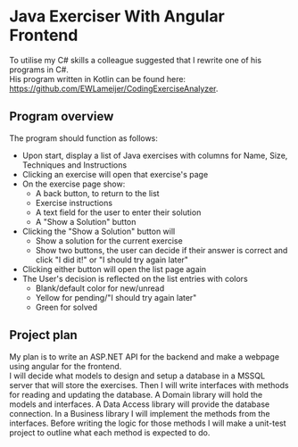 # Java Exerciser With Angular Frontend
To utilise my C# skills a colleague suggested that I rewrite one of his programs in C#.  
His program written in Kotlin can be found here: https://github.com/EWLameijer/CodingExerciseAnalyzer.

## Program overview
The program should function as follows:
- Upon start, display a list of Java exercises with columns for Name, Size, Techniques and Instructions
- Clicking an exercise will open that exercise's page
- On the exercise page show:
  - A back button, to return to the list
  - Exercise instructions
  - A text field for the user to enter their solution
  - A "Show a Solution" button
- Clicking the "Show a Solution" button will
  - Show a solution for the current exercise
  - Show two buttons, the user can decide if their answer is correct and
    click "I did it!" or "I should try again later"
- Clicking either button will open the list page again
- The User's decision is reflected on the list entries with colors
  - Blank/default color for new/unread
  - Yellow for pending/"I should try again later"
  - Green for solved

## Project plan
My plan is to write an ASP.NET API for the backend and make a webpage using angular for the frontend.  
I will decide what models to design and setup a database in a MSSQL server that will store the exercises.
Then I will write interfaces with methods for reading and updating the database.
A Domain library will hold the models and interfaces.
A Data Access library will provide the database connection.
In a Business library I will implement the methods from the interfaces.
Before writing the logic for those methods I will make a unit-test project to outline what each method is 
expected to do.